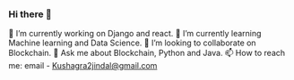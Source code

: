 ### Hi there 👋

🔭 I’m currently working on Django and react.
🌱 I’m currently learning Machine learning and Data Science.
👯 I’m looking to collaborate on Blockchain.
💬 Ask me about Blockchain, Python and Java.
📫 How to reach me: email - Kushagra2jindal@gmail.com

<!--
**kushagra2jindal/kushagra2jindal** is a ✨ _special_ ✨ repository because its `README.md` (this file) appears on your GitHub profile.

Here are some ideas to get you started:


-->
